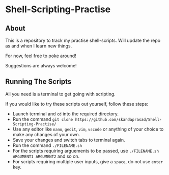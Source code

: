 # Shell-Scripting-Practise

## About

This is a repository to track my practise shell-scripts. Will update the repo as and when I learn new things. 

For now, feel free to poke around!

Suggestions are always welcome!

## Running The Scripts

All you need is a terminal to get going with scripting. 

If you would like to try these scripts out yourself, follow these steps:

+ Launch terminal and `cd` into the required directory.
+ Run the command `git clone https://github.com/skandaprasad/Shell-Scripting-Practise/`
+ Use any editor like `nano`, `gedit`, `vim`, `vscode` or anything of your choice to make any changes of your own.
+ Save your changes and switch tabs to terminal again.
+ Run the command `./FILENAME.sh`
+ For the scripts requiring arguements to be passed, use `./FILENAME.sh ARGUMENT1 ARGUMENT2` and so on.
+ For scripts requiring multiple user inputs, give a `space`, do not use `enter` key.

